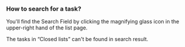 ### How to search for a task?

You'll find the Search Field by clicking the magnifying glass icon in the upper-right hand of the list page.

The tasks in “Closed lists” can't be found in search result.
